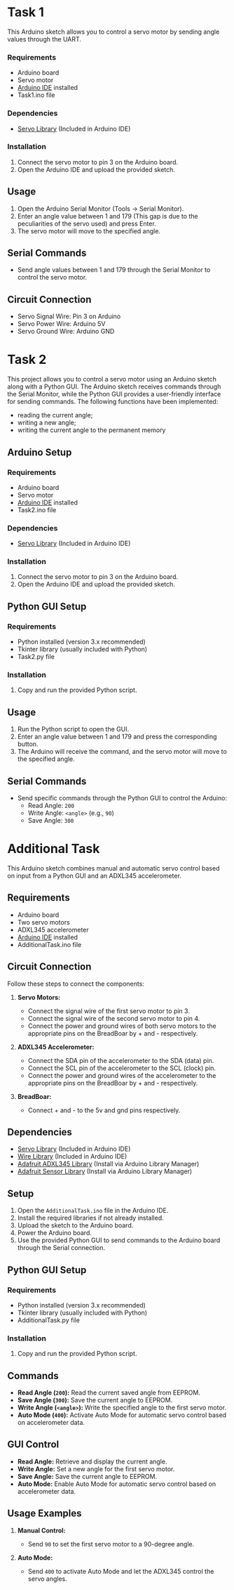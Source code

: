 # Task 1

This Arduino sketch allows you to control a servo motor by sending angle values through the UART.

### Requirements

- Arduino board
- Servo motor
- [Arduino IDE](https://www.arduino.cc/en/software) installed
- Task1.ino file

### Dependencies

- [Servo Library](https://www.arduino.cc/en/Reference/Servo) (Included in Arduino IDE)

### Installation

1. Connect the servo motor to pin 3 on the Arduino board.
2. Open the Arduino IDE and upload the provided sketch.

## Usage

1. Open the Arduino Serial Monitor (Tools -> Serial Monitor).
2. Enter an angle value between 1 and 179 (This gap is due to the peculiarities of the servo used) and press Enter.
3. The servo motor will move to the specified angle.

## Serial Commands

- Send angle values between 1 and 179 through the Serial Monitor to control the servo motor.

## Circuit Connection

- Servo Signal Wire: Pin 3 on Arduino
- Servo Power Wire: Arduino 5V
- Servo Ground Wire: Arduino GND
  
# Task 2

This project allows you to control a servo motor using an Arduino sketch along with a Python GUI. The Arduino sketch receives commands through the Serial Monitor, while the Python GUI provides a user-friendly interface for sending commands. The following functions have been implemented:
- reading the current angle;
- writing a new angle;
- writing the current angle to the permanent memory


## Arduino Setup

### Requirements

- Arduino board
- Servo motor
- [Arduino IDE](https://www.arduino.cc/en/software) installed
- Task2.ino file

### Dependencies

- [Servo Library](https://www.arduino.cc/en/Reference/Servo) (Included in Arduino IDE)

### Installation

1. Connect the servo motor to pin 3 on the Arduino board.
2. Open the Arduino IDE and upload the provided sketch.

## Python GUI Setup

### Requirements

- Python installed (version 3.x recommended)
- Tkinter library (usually included with Python)
- Task2.py file

### Installation

1. Copy and run the provided Python script.

## Usage

1. Run the Python script to open the GUI.
2. Enter an angle value between 1 and 179 and press the corresponding button.
3. The Arduino will receive the command, and the servo motor will move to the specified angle.

## Serial Commands

- Send specific commands through the Python GUI to control the Arduino:
  - Read Angle: `200`
  - Write Angle: `<angle>` (e.g., `90`)
  - Save Angle: `300`
 
# Additional Task

This Arduino sketch combines manual and automatic servo control based on input from a Python GUI and an ADXL345 accelerometer.

## Requirements

- Arduino board
- Two servo motors
- ADXL345 accelerometer
- [Arduino IDE](https://www.arduino.cc/en/software) installed
- AdditionalTask.ino file

## Circuit Connection

Follow these steps to connect the components:

1. **Servo Motors:**
   - Connect the signal wire of the first servo motor to pin 3.
   - Connect the signal wire of the second servo motor to pin 4.
   - Connect the power and ground wires of both servo motors to the appropriate pins on the BreadBoar by + and - respectively.

2. **ADXL345 Accelerometer:**
   - Connect the SDA pin of the accelerometer to the SDA (data) pin.
   - Connect the SCL pin of the accelerometer to the SCL (clock) pin.
   - Connect the power and ground wires of the accelerometer to the appropriate pins on the  BreadBoar by + and - respectively.

3. **BreadBoar:**
   - Connect + and - to the 5v and gnd pins respectively.

## Dependencies

- [Servo Library](https://www.arduino.cc/en/Reference/Servo) (Included in Arduino IDE)
- [Wire Library](https://www.arduino.cc/en/Reference/Wire) (Included in Arduino IDE)
- [Adafruit ADXL345 Library](https://github.com/adafruit/Adafruit_ADXL345) (Install via Arduino Library Manager)
- [Adafruit Sensor Library](https://github.com/adafruit/Adafruit_Sensor) (Install via Arduino Library Manager)

## Setup

1. Open the `AdditionalTask.ino` file in the Arduino IDE.
2. Install the required libraries if not already installed.
3. Upload the sketch to the Arduino board.
4. Power the Arduino board.
5. Use the provided Python GUI to send commands to the Arduino board through the Serial connection.

## Python GUI Setup

### Requirements

- Python installed (version 3.x recommended)
- Tkinter library (usually included with Python)
- AdditionalTask.py file

### Installation

1. Copy and run the provided Python script.

## Commands

- **Read Angle (`200`):** Read the current saved angle from EEPROM.
- **Save Angle (`300`):** Save the current angle to EEPROM.
- **Write Angle (`<angle>`):** Write the specified angle to the first servo motor.
- **Auto Mode (`400`):** Activate Auto Mode for automatic servo control based on accelerometer data.

## GUI Control

- **Read Angle:** Retrieve and display the current angle.
- **Write Angle:** Set a new angle for the first servo motor.
- **Save Angle:** Save the current angle to EEPROM.
- **Auto Mode:** Enable Auto Mode for automatic servo control based on accelerometer data.

## Usage Examples

1. **Manual Control:**
   - Send `90` to set the first servo motor to a 90-degree angle.

2. **Auto Mode:**
   - Send `400` to activate Auto Mode and let the ADXL345 control the servo angles.


